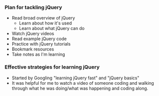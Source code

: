 ### Plan for tackling jQuery
* Read broad overview of jQuery
	* Learn about how it's used 
	* Learn about what jQuery can do
* Watch jQuery videos 
* Read example jQuery code
* Practice with jQuery tutorials
* Bookmark resources 
* Take notes as I'm learning

### Effective strategies for learning jQuery 
* Started by Googling "learning jQuery fast" and "jQuery basics"
* It was helpful for me to watch a video of someone coding and walking through what he was doing/what was happening and coding along. 

